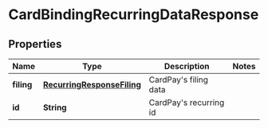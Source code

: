 
# CardBindingRecurringDataResponse

## Properties
Name | Type | Description | Notes
------------ | ------------- | ------------- | -------------
**filing** | [**RecurringResponseFiling**](RecurringResponseFiling.md) | CardPay&#39;s filing data | 
**id** | **String** | CardPay&#39;s recurring id | 



